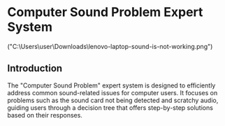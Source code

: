 # Computer Sound Problem Expert System

("C:\Users\user\Downloads\lenovo-laptop-sound-is-not-working.png")

## Introduction

The "Computer Sound Problem" expert system is designed to efficiently address common sound-related issues for computer users. It focuses on problems such as the sound card not being detected and scratchy audio, guiding users through a decision tree that offers step-by-step solutions based on their responses.

